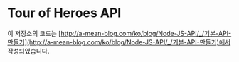 # Tour of Heroes API
이 저장소의 코드는
[http://a-mean-blog.com/ko/blog/Node-JS-API/_/기본-API-만들기](http://a-mean-blog.com/ko/blog/Node-JS-API/_/기본-API-만들기)에서 작성되었습니다.
<br>

